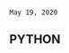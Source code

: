                                                                                                                    May 19, 2020

## PYTHON 




